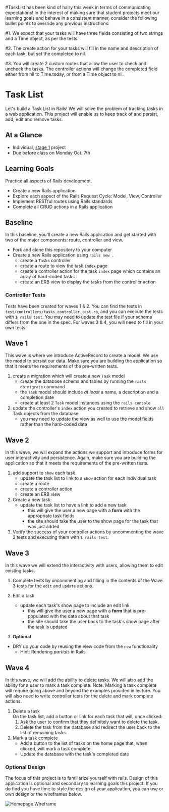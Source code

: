 #TaskList has been kind of hairy this week in terms of communicating expectations! In the interest of making sure that student projects meet our learning goals and behave in a consistent manner, consider the following bullet points to override any previous instructions:

#1. We expect that your tasks will have three fields consisting of two strings and a Time object, as per the tests.

#2. The create action for your tasks will fill in the name and description of each task, but set the completed to nil.

#3. You will create 2 custom routes that allow the user to check and uncheck the tasks. The controller actions will change the completed field either from nil to Time.today, or from a Time object to nil.

# Task List

Let's build a Task List in Rails! We will solve the problem of tracking tasks in a web application. This project will enable us to keep track of and persist, add, edit and remove tasks. 

## At a Glance
- Individual, [stage 1](https://github.com/Ada-Developers-Academy/pedagogy/blob/master/rule-of-three.md#stage-1) project
- Due before class on Monday Oct. 7th

## Learning Goals

Practice all aspects of Rails development.

- Create a new Rails application
- Explore each aspect of the Rails Request Cycle: Model, View, Controller
- Implement RESTful routes using Rails standards
- Complete all CRUD actions in a Rails application

## Baseline

In this baseline, you'll create a new Rails application and get started with two of the major components: route, controller and view.

- Fork and clone this repository to your computer
- Create a new Rails application using `rails new .`
  - create a `Tasks` controller
  - create a route to view the task `index` page
  - create a controller action for the task `index` page which contains an array of hard-coded tasks
  - create an ERB view to display the tasks from the controller action

### Controller Tests

Tests have been created for waves 1 & 2.  You can find the tests in `test/controllers/tasks_controller_test.rb`, and you can execute the tests with `$ rails test`.  You may need to update the test file if your schema differs from the one in the spec.  For waves 3 & 4, you will need to fill in your own tests.

## Wave 1

This wave is where we introduce ActiveRecord to create a model. We use the model to persist our data. Make sure you are building the application so that it meets the requirements of the pre-written tests.

1. create a migration which will create a new `Task` model
    - create the database schema and tables by running the `rails db:migrate` command
    - the `Task` model should include _at least_ a name, a description and a completion date
    - create at least 2 `Task` model instances using the `rails console`
1. update the controller's `index` action you created to retrieve and show `all` Task objects from the database
    - you may need to update the view as well to use the model fields rather than the hard-coded data

## Wave 2

In this wave, we will expand the actions we support and introduce forms for user interactivity and persistence. Again, make sure you are building the application so that it meets the requirements of the pre-written tests.

1. add support to `show` each task
    - update the task list to link to a `show` action for each individual task
    - create a route
    - create a controller action
    - create an ERB view
1. Create a new task:
    - update the task list to have a link to add a new task
      - this will give the user a new page with a **form** with the appropriate task fields
      - the site should take the user to the show page for the task that was just added
1. Verify the success of your controller actions by uncommenting the wave 2 tests and executing them with `$ rails test`.

## Wave 3

In this wave we will extend the interactivity with users, allowing them to edit existing tasks.

1. Complete tests by uncommenting and filling in the contents of the Wave 3 tests for the `edit` and `update` actions.  
1. Edit a task
    - update each task's show page to include an edit link
      - this will give the user a new page with a **form** that is pre-populated with the data about that task
      - the site should take the user back to the task's show page after the task is updated

1. **Optional**
  - DRY up your code by reusing the view code from the `new` functionality
    - Hint: Rendering _partials_ in Rails

## Wave 4

In this wave, we will add the ability to delete tasks. We will also add the ability for a user to mark a task complete. Note: Marking a task complete will require going above and beyond the examples provided in lecture.  You will also need to write controller tests for the delete and mark complete actions.

1. Delete a task  
    On the task list, add a button or link for each task that will, once clicked:
    1. Ask the user to confirm that they definitely want to delete the task.
    1. Delete the task from the database and redirect the user back to the list of remaining tasks
1. Mark a task complete
    - Add a button to the list of tasks on the home page that, when clicked, will mark a task complete
    - Update the database with the task's completed date

### Optional Design

The focus of this project is to familiarize yourself with rails. Design of this application is optional and secondary to learning goals this project. If you do find you have time to style the design of your application, you can use or own design or the wireframes below.

![Homepage Wireframe](/imgs/tasklist_homepage.jpg "Homepage Wireframe")
